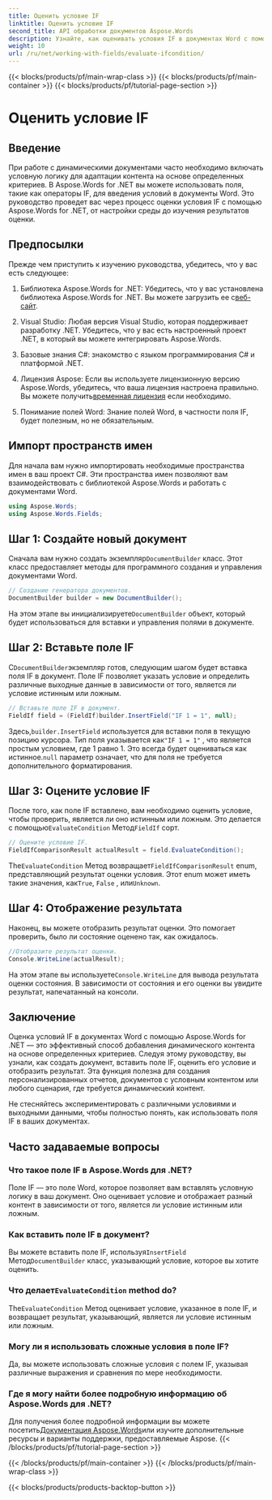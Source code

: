 ```yaml
---
title: Оценить условие IF
linktitle: Оценить условие IF
second_title: API обработки документов Aspose.Words
description: Узнайте, как оценивать условия IF в документах Word с помощью Aspose.Words для .NET. Это пошаговое руководство охватывает вставку, оценку и отображение результатов.
weight: 10
url: /ru/net/working-with-fields/evaluate-ifcondition/
---
```


{{< blocks/products/pf/main-wrap-class >}}
{{< blocks/products/pf/main-container >}}
{{< blocks/products/pf/tutorial-page-section >}}

# Оценить условие IF

## Введение

При работе с динамическими документами часто необходимо включать условную логику для адаптации контента на основе определенных критериев. В Aspose.Words for .NET вы можете использовать поля, такие как операторы IF, для введения условий в документы Word. Это руководство проведет вас через процесс оценки условия IF с помощью Aspose.Words for .NET, от настройки среды до изучения результатов оценки.

## Предпосылки

Прежде чем приступить к изучению руководства, убедитесь, что у вас есть следующее:

1.  Библиотека Aspose.Words for .NET: Убедитесь, что у вас установлена библиотека Aspose.Words for .NET. Вы можете загрузить ее с[веб-сайт](https://releases.aspose.com/words/net/).

2. Visual Studio: Любая версия Visual Studio, которая поддерживает разработку .NET. Убедитесь, что у вас есть настроенный проект .NET, в который вы можете интегрировать Aspose.Words.

3. Базовые знания C#: знакомство с языком программирования C# и платформой .NET.

4.  Лицензия Aspose: Если вы используете лицензионную версию Aspose.Words, убедитесь, что ваша лицензия настроена правильно. Вы можете получить[временная лицензия](https://purchase.aspose.com/temporary-license/) если необходимо.

5. Понимание полей Word: Знание полей Word, в частности поля IF, будет полезным, но не обязательным.

## Импорт пространств имен

Для начала вам нужно импортировать необходимые пространства имен в ваш проект C#. Эти пространства имен позволяют вам взаимодействовать с библиотекой Aspose.Words и работать с документами Word.

```csharp
using Aspose.Words;
using Aspose.Words.Fields;
```

## Шаг 1: Создайте новый документ

 Сначала вам нужно создать экземпляр`DocumentBuilder` класс. Этот класс предоставляет методы для программного создания и управления документами Word.

```csharp
// Создание генератора документов.
DocumentBuilder builder = new DocumentBuilder();
```

 На этом этапе вы инициализируете`DocumentBuilder` объект, который будет использоваться для вставки и управления полями в документе.

## Шаг 2: Вставьте поле IF

 С`DocumentBuilder`экземпляр готов, следующим шагом будет вставка поля IF в документ. Поле IF позволяет указать условие и определить различные выходные данные в зависимости от того, является ли условие истинным или ложным.

```csharp
// Вставьте поле IF в документ.
FieldIf field = (FieldIf)builder.InsertField("IF 1 = 1", null);
```

 Здесь,`builder.InsertField` используется для вставки поля в текущую позицию курсора. Тип поля указывается как`"IF 1 = 1"` , что является простым условием, где 1 равно 1. Это всегда будет оцениваться как истинное.`null` параметр означает, что для поля не требуется дополнительного форматирования.

## Шаг 3: Оцените условие IF

 После того, как поле IF вставлено, вам необходимо оценить условие, чтобы проверить, является ли оно истинным или ложным. Это делается с помощью`EvaluateCondition` Метод`FieldIf` сорт.

```csharp
// Оцените условие IF.
FieldIfComparisonResult actualResult = field.EvaluateCondition();
```

 The`EvaluateCondition` Метод возвращает`FieldIfComparisonResult` enum, представляющий результат оценки условия. Этот enum может иметь такие значения, как`True`, `False` , или`Unknown`.

## Шаг 4: Отображение результата

Наконец, вы можете отобразить результат оценки. Это помогает проверить, было ли состояние оценено так, как ожидалось.

```csharp
//Отобразите результат оценки.
Console.WriteLine(actualResult);
```

 На этом этапе вы используете`Console.WriteLine` для вывода результата оценки состояния. В зависимости от состояния и его оценки вы увидите результат, напечатанный на консоли.

## Заключение

Оценка условий IF в документах Word с помощью Aspose.Words for .NET — это эффективный способ добавления динамического контента на основе определенных критериев. Следуя этому руководству, вы узнали, как создать документ, вставить поле IF, оценить его условие и отобразить результат. Эта функция полезна для создания персонализированных отчетов, документов с условным контентом или любого сценария, где требуется динамический контент.

Не стесняйтесь экспериментировать с различными условиями и выходными данными, чтобы полностью понять, как использовать поля IF в ваших документах.

## Часто задаваемые вопросы

### Что такое поле IF в Aspose.Words для .NET?
Поле IF — это поле Word, которое позволяет вам вставлять условную логику в ваш документ. Оно оценивает условие и отображает разный контент в зависимости от того, является ли условие истинным или ложным.

### Как вставить поле IF в документ?
 Вы можете вставить поле IF, используя`InsertField` Метод`DocumentBuilder` класс, указывающий условие, которое вы хотите оценить.

###  Что делает`EvaluateCondition` method do?
 The`EvaluateCondition` Метод оценивает условие, указанное в поле IF, и возвращает результат, указывающий, является ли условие истинным или ложным.

### Могу ли я использовать сложные условия в поле IF?
Да, вы можете использовать сложные условия с полем IF, указывая различные выражения и сравнения по мере необходимости.

### Где я могу найти более подробную информацию об Aspose.Words для .NET?
 Для получения более подробной информации вы можете посетить[Документация Aspose.Words](https://reference.aspose.com/words/net/)или изучите дополнительные ресурсы и варианты поддержки, предоставляемые Aspose.
{{< /blocks/products/pf/tutorial-page-section >}}

{{< /blocks/products/pf/main-container >}}
{{< /blocks/products/pf/main-wrap-class >}}

{{< blocks/products/products-backtop-button >}}
